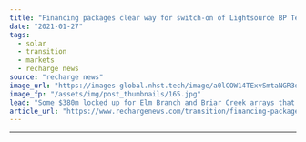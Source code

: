 ```yaml
---
title: "Financing packages clear way for switch-on of Lightsource BP Texan solar pair in Q4"
date: "2021-01-27"
tags: 
  - solar
  - transition
  - markets
  - recharge news
source: "recharge news"
image_url: "https://images-global.nhst.tech/image/a0lCOW14TExvSmtaNGR3dUxnQTZuUWJBUEdCdmh4b1l5dlU4cDZKYmRxYz0=/nhst/binary/4b57e1c7bc951bc810245e0e0b66f418"
image_fp: "/assets/img/post_thumbnails/165.jpg"
lead: "Some $380m locked up for Elm Branch and Briar Creek arrays that will add over 300MW of new PV capacity in Lone Star state"
article_url: "https://www.rechargenews.com/transition/financing-packages-clear-way-for-switch-on-of-lightsource-bp-texan-solar-pair-in-q4/2-1-952430"
---
```


---
